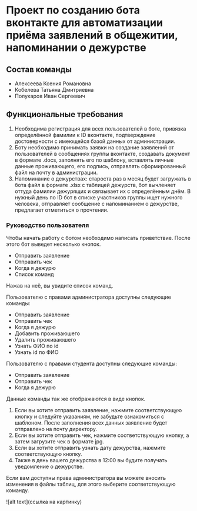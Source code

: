 
# Проект по созданию бота вконтакте для автоматизации приёма заявлений в общежитии, напоминании о дежурстве #
## Cостав команды ##

* Алексеева Ксения Романовна
* Кобелева Татьяна Дмитриевна
* Полукаров Иван Сергеевич

## Функциональные требования ##
1.  Необходима регистрация для всех пользователей в боте, привязка определённой фамилии к ID вконтакте, подтверждение достоверности с имеющейся базой данных от администрации.
2.  Боту необходимо принимать заявки на создание заявлений от пользователей в сообщениях группы вконтакте, создавать документ в формате .docs, заполнять его по шаблону, вставлять личные данные проживающего, его подпись, отправлять сформированный файл на почту в администрации.
3.  Напоминание о дежурствах: староста раз в месяц будет загружать в бота файл в формате .xlsx с таблицей дежурств, бот вычленяет оттуда фамилии дежурящих и связывает их с определённым днём. В нужный день по ID бот в списке участников группы ищет нужного человека, отправляет сообщение с напоминанием о дежурстве, предлагает отметиться о прочтении.

### Руководство пользователя
Чтобы начать работу с ботом необходимо написать приветствие. После этого бот выведет несколько кнопок.
* Отправить заявление
* Отправить чек
* Когда я дежурю
* Список команд

Нажав на неё, вы увидите список команд.

Пользователю с правами администратора доступны следующие команды:
* Отправить заявление
* Отправить чек
* Когда я дежурю
* Добавить проживаюшего
* Удалить проживаюшего
* Узнать ФИО по id
* Узнать id по ФИО

Пользователю с правами студента доступны следующие команды:
* Отправить заявление
* Отправить чек
* Когда я дежурю

Данные команды так же отображаются в виде кнопок.
1. Если вы хотите отправить заявление, нажмите соответствующую кнопку и следуйте указаниям, не забудьте ознакомиться с шаблоном.
После заполнения всех данных заявление будет отправлено на почту директору.
2. Если вы хотите отправить чек, нажмите соответствующую кнопку, а затем загрузите чек в формате jpg.
3. Если вы хотите отправить узнать дату дежурства, нажмите соответствующую кнопку.
4. Также в день вашего дежурства в 12:00 вы будите получать уведомление о дежурстве.

Если вам доступны права администратора вы можете вносить изменения в файлы таблиц, для этого выберите соответствующую команду.
    
![alt text](ссылка на картинку)
